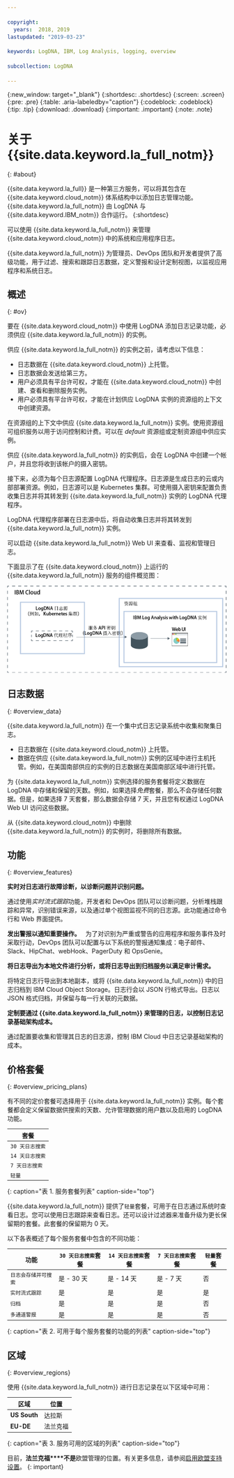 ```yaml
---

copyright:
  years:  2018, 2019
lastupdated: "2019-03-23"

keywords: LogDNA, IBM, Log Analysis, logging, overview

subcollection: LogDNA

---
```


{:new_window: target="_blank"}
{:shortdesc: .shortdesc}
{:screen: .screen}
{:pre: .pre}
{:table: .aria-labeledby="caption"}
{:codeblock: .codeblock}
{:tip: .tip}
{:download: .download}
{:important: .important}
{:note: .note}

# 关于 {{site.data.keyword.la_full_notm}}
{: #about}

{{site.data.keyword.la_full}} 是一种第三方服务，可以将其包含在 {{site.data.keyword.cloud_notm}} 体系结构中以添加日志管理功能。{{site.data.keyword.la_full_notm}} 由 LogDNA 与 {{site.data.keyword.IBM_notm}} 合作运行。
{:shortdesc}

可以使用 {{site.data.keyword.la_full_notm}} 来管理 {{site.data.keyword.cloud_notm}} 中的系统和应用程序日志。

{{site.data.keyword.la_full_notm}} 为管理员、DevOps 团队和开发者提供了高级功能，用于过滤、搜索和跟踪日志数据，定义警报和设计定制视图，以监视应用程序和系统日志。


## 概述
{: #ov}

要在 {{site.data.keyword.cloud_notm}} 中使用 LogDNA 添加日志记录功能，必须供应 {{site.data.keyword.la_full_notm}} 的实例。

供应 {{site.data.keyword.la_full_notm}} 的实例之前，请考虑以下信息：
* 日志数据在 {{site.data.keyword.cloud_notm}} 上托管。
* 日志数据会发送给第三方。
* 用户必须具有平台许可权，才能在 {{site.data.keyword.cloud_notm}} 中创建、查看和删除服务实例。
* 用户必须具有平台许可权，才能在计划供应 LogDNA 实例的资源组的上下文中创建资源。

在资源组的上下文中供应 {{site.data.keyword.la_full_notm}} 实例。使用资源组可组织服务以用于访问控制和计费。可以在 *default* 资源组或定制资源组中供应实例。

供应 {{site.data.keyword.la_full_notm}} 的实例后，会在 LogDNA 中创建一个帐户，并且您将收到该帐户的摄入密钥。

接下来，必须为每个日志源配置 LogDNA 代理程序。日志源是生成日志的云或内部部署资源。例如，日志源可以是 Kubernetes 集群。可使用摄入密钥来配置负责收集日志并将其转发到 {{site.data.keyword.la_full_notm}} 实例的 LogDNA 代理程序。

LogDNA 代理程序部署在日志源中后，将自动收集日志并将其转发到 {{site.data.keyword.la_full_notm}} 实例。

可以启动 {{site.data.keyword.la_full_notm}} Web UI 来查看、监视和管理日志。

下面显示了在 {{site.data.keyword.cloud_notm}} 上运行的 {{site.data.keyword.la_full_notm}} 服务的组件概览图：

![{{site.data.keyword.cloud_notm}} 上的 {{site.data.keyword.la_full_notm}} 组件概览图](images/components.png "{{site.data.keyword.cloud_notm}} 上的 {{site.data.keyword.la_full_notm}} 组件概览图")


## 日志数据
{: #overview_data}

{{site.data.keyword.la_full_notm}} 在一个集中式日志记录系统中收集和聚集日志。

* 日志数据在 {{site.data.keyword.cloud_notm}} 上托管。
* 数据在供应 {{site.data.keyword.la_full_notm}} 实例的区域中进行主机托管。例如，在美国南部供应的实例的日志数据在美国南部区域中进行托管。

为 {{site.data.keyword.la_full_notm}} 实例选择的服务套餐将定义数据在 LogDNA 中存储和保留的天数。例如，如果选择*免费*套餐，那么不会存储任何数据。但是，如果选择 7 天套餐，那么数据会存储 7 天，并且您有权通过 LogDNA Web UI 访问这些数据。

从 {{site.data.keyword.cloud_notm}} 中删除 {{site.data.keyword.la_full_notm}} 的实例时，将删除所有数据。



## 功能
{: #overview_features}

**实时对日志进行故障诊断，以诊断问题并识别问题。**

通过使用*实时流式跟踪*功能，开发者和 DevOps 团队可以诊断问题，分析堆栈跟踪和异常，识别错误来源，以及通过单个视图监视不同的日志源。此功能通过命令行和 Web 界面提供。

**发出警报以通知重要操作。**
 
为了对识别为严重或警告的应用程序和服务事件及时采取行动，DevOps 团队可以配置与以下系统的警报通知集成：电子邮件、Slack、HipChat、webHook、PagerDuty 和 OpsGenie。

**将日志导出为本地文件进行分析，或将日志导出到归档服务以满足审计需求。**

将特定日志行导出到本地副本，或将 {{site.data.keyword.la_full_notm}} 中的日志归档到 IBM Cloud Object Storage。日志行会以 JSON 行格式导出。日志以 JSON 格式归档，并保留与每一行关联的元数据。

**定制要通过 {{site.data.keyword.la_full_notm}} 来管理的日志，以控制日志记录基础架构成本。**

通过配置要收集和管理其日志的日志源，控制 IBM Cloud 中日志记录基础架构的成本。


## 价格套餐
{: #overview_pricing_plans}

有不同的定价套餐可选择用于 {{site.data.keyword.la_full_notm}} 实例。每个套餐都会定义保留数据供搜索的天数、允许管理数据的用户数以及启用的 LogDNA 功能。

|套餐| 
|--------------------------|
|`30 天日志搜索`|
|`14 天日志搜索`|
|`7 天日志搜索`|
|`轻量`|
{: caption="表 1. 服务套餐列表" caption-side="top"} 

{{site.data.keyword.la_full_notm}} 提供了`轻量`套餐，可用于在日志通过系统时查看日志。您可以使用日志跟踪来查看日志。还可以设计过滤器来准备升级为更长保留期的套餐。此套餐的保留期为 0 天。

以下各表概述了每个服务套餐中包含的不同功能：

|功能|`30 天日志搜索`套餐|`14 天日志搜索`套餐|`7 天日志搜索`套餐|`轻量`套餐| 
|----------------------------------|-------------------------|-------------------------------|-----------------------------|--------------|
|`日志会存储并可搜索`|是 - 30 天|是 - 14 天|是 - 7 天|否|
|`实时流式跟踪`|是|是|是|是|
|`归档`|是|是|是|否|
|`多通道警报`|是|是|是|否| 
{: caption="表 2. 可用于每个服务套餐的功能的列表" caption-side="top"} 



## 区域
{: #overview_regions}

使用 {{site.data.keyword.la_full_notm}} 进行日志记录在以下区域中可用：

|区域|位置|
|-----------------------|-----------|
|**US South**|达拉斯|
|**EU-DE**|法兰克福| 
{: caption="表 3. 服务可用的区域的列表" caption-side="top"} 

目前，**法兰克福****不是**欧盟管理的位置。有关更多信息，请参阅[启用欧盟支持设置](/docs/account?topic=account-eu-hipaa-supported#bill_eusupported)。
{: important}



